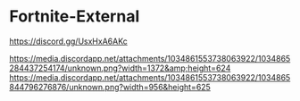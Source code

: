 # Fortnite-External
https://discord.gg/UsxHxA6AKc


https://media.discordapp.net/attachments/1034861553738063922/1034865284437254174/unknown.png?width=1372&amp;height=624
https://media.discordapp.net/attachments/1034861553738063922/1034865844796276876/unknown.png?width=956&height=625
